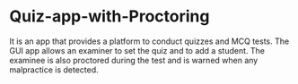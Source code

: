 # Quiz-app-with-Proctoring
It is an app that provides a platform to conduct quizzes and MCQ tests. The GUI app allows an examiner to set the quiz and to add a student. The examinee is also proctored during the test and is warned when any malpractice is detected. 
